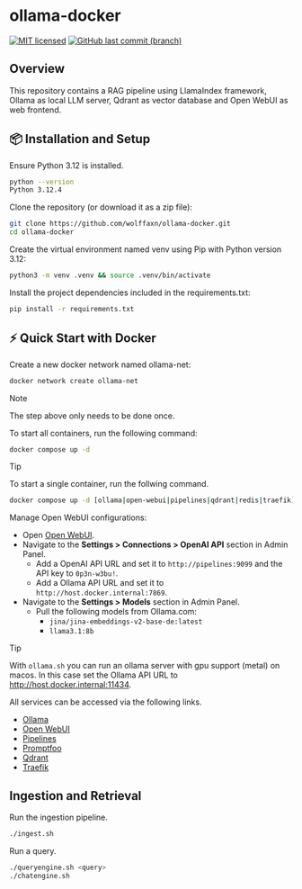 # ollama-docker

[![MIT licensed](https://img.shields.io/badge/license-MIT-blue.svg)](https://opensource.org/licenses/MIT)
[![GitHub last commit (branch)](https://img.shields.io/github/last-commit/wolffaxn/ollama-docker/main.svg)](https://github.com/wolffaxn/ollama-docker)

## Overview

This repository contains a RAG pipeline using LlamaIndex framework, Ollama as local LLM server, Qdrant as vector database and Open WebUI as web frontend.

## 📦 Installation and Setup

Ensure Python 3.12 is installed.

  ```sh
  python --version
  Python 3.12.4
  ```

Clone the repository (or download it as a zip file):

  ```sh
  git clone https://github.com/wolffaxn/ollama-docker.git
  cd ollama-docker
  ```

Create the virtual environment named venv using Pip with Python version 3.12:

  ```sh
  python3 -m venv .venv && source .venv/bin/activate
  ```

Install the project dependencies included in the requirements.txt:

  ```sh
  pip install -r requirements.txt
  ```

 ## ⚡ Quick Start with Docker

Create a new docker network named ollama-net:

  ```sh
  docker network create ollama-net 
  ```
> [!NOTE]
> The step above only needs to be done once.

To start all containers, run the following command:

  ```sh
  docker compose up -d
  ```

> [!TIP] 
> To start a single container, run the follwing command.
>
> ```sh
> docker compose up -d [ollama|open-webui|pipelines|qdrant|redis|traefik]
> ```

Manage Open WebUI configurations:

  - Open [Open WebUI](https://open-webui.localhost).
  - Navigate to the **Settings > Connections > OpenAI API** section in Admin Panel.
    - Add a OpenAI API URL and set it to `http://pipelines:9099` and the API key to `0p3n-w3bu!`.
    - Add a Ollama API URL and set it to `http://host.docker.internal:7869`.
  - Navigate to the **Settings > Models** section in Admin Panel.
    - Pull the following models from Ollama.com:
      - `jina/jina-embeddings-v2-base-de:latest`
      - `llama3.1:8b`

> [!TIP]
> With `ollama.sh` you can run an ollama server with gpu support (metal) on macos. 
> In this case set the Ollama API URL to http://host.docker.internal:11434.

All services can be accessed via the following links.

- [Ollama](https://ollama.localhost)
- [Open WebUI](https://open-webui.localhost)
- [Pipelines](https://pipelines.localhost)
- [Promptfoo](https://promptfoo.localhost)
- [Qdrant](https://qdrant.localhost/dashboard)
- [Traefik](https://traefik.localhost)

## Ingestion and Retrieval

Run the ingestion pipeline.

  ```sh
  ./ingest.sh
  ```

Run a query.

  ```sh
  ./queryengine.sh <query>
  ./chatengine.sh
  ```
